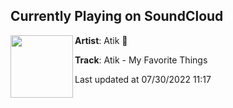 ## Currently Playing on SoundCloud

[<img align="left" width="100" src="https://i1.sndcdn.com/artworks-fIwpolOoYyZnyBFA-4b2Pig-t500x500.jpg">](https://soundcloud.com/atikmusic/atik-my-favorite-things)

**Artist**: Atik 👻 

**Track**: Atik - My Favorite Things

Last updated at 07/30/2022 11:17

